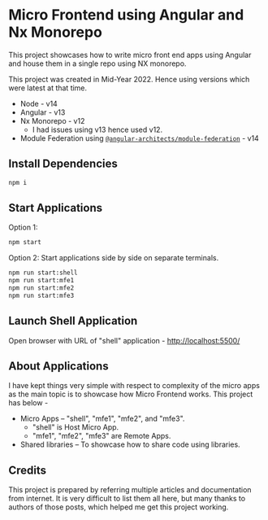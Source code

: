 # Micro Frontend using Angular and Nx Monorepo

This project showcases how to write micro front end apps using Angular and house them in a single repo using NX monorepo. 

This project was created in Mid-Year 2022. Hence using versions which were latest at that time.

- Node - v14
- Angular - v13
- Nx Monorepo - v12
  - I had issues using v13 hence used v12.
- Module Federation using [`@angular-architects/module-federation`](https://www.npmjs.com/package/@angular-architects/module-federation) - v14

## Install Dependencies

```sh
npm i
```

## Start Applications

Option 1:

```sh
npm start
```

Option 2:
Start applications side by side on separate terminals.

```sh
npm run start:shell
npm run start:mfe1
npm run start:mfe2
npm run start:mfe3
```

## Launch Shell Application

Open browser with URL of "shell" application - <http://localhost:5500/>

## About Applications

I have kept things very simple with respect to complexity of the micro apps as the main topic is to showcase how Micro Frontend works. This project has below -

- Micro Apps – "shell", "mfe1", "mfe2", and "mfe3".
  - "shell" is Host Micro App.
  - "mfe1", "mfe2", "mfe3" are Remote Apps.
- Shared libraries – To showcase how to share code using libraries.

## Credits

This project is prepared by referring multiple articles and documentation from internet. It is very difficult to list them all here, but many thanks to authors of those posts, which helped me get this project working.
